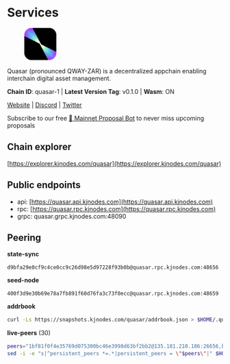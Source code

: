 # Services

<figure><img src="https://raw.githubusercontent.com/kj89/cosmos-images/main/logos/quasar.png" alt=""><figcaption></figcaption></figure>

Quasar (pronounced QWAY-ZAR) is a decentralized  appchain enabling interchain digital asset management.

**Chain ID**: quasar-1 | **Latest Version Tag**: v0.1.0 | **Wasm**: ON

[Website](https://www.quasar.fi) | [Discord](https://discord.gg/quasarfi) | [Twitter](https://twitter.com/QuasarFi)



Subscribe to our free [🤖 Mainnet Proposal Bot](https://t.me/kjnodes_proposal_bot) to never miss upcoming proposals


## Chain explorer
[https://explorer.kjnodes.com/quasar](https://explorer.kjnodes.com/quasar)

## Public endpoints

* api: [https://quasar.api.kjnodes.com](https://quasar.api.kjnodes.com)
* rpc: [https://quasar.rpc.kjnodes.com](https://quasar.rpc.kjnodes.com)
* grpc: quasar.grpc.kjnodes.com:48090

## Peering

**state-sync**

```text
d9bfa29e0cf9c4ce0cc9c26d98e5d97228f93b0b@quasar.rpc.kjnodes.com:48656
```

**seed-node**

```text
400f3d9e30b69e78a7fb891f60d76fa3c73f0ecc@quasar.rpc.kjnodes.com:48659
```

**addrbook**
```bash
curl -Ls https://snapshots.kjnodes.com/quasar/addrbook.json > $HOME/.quasarnode/config/addrbook.json
```

**live-peers** (30)
```bash
peers="1bf81f0f4e35769d075300bc46e3998d63bf2bb2@135.181.210.186:26656,bcbc915effeb5e1f4e96670fd68d20a08ad4efa1@65.108.138.80:18256,89757803f40da51678451735445ad40d5b15e059@169.155.169.149:26656,771659b9205187f9094f894c65d29effa79fdd2c@18.156.191.84:26656,a286b35c9e9626cc7b780120ebe4afa883c059ce@144.76.40.53:18256,66e0a7d2c2fc75a91627085d0ac5681a35dfd408@37.252.184.234:26656,d9bfa29e0cf9c4ce0cc9c26d98e5d97228f93b0b@65.109.88.38:48656,e1b058e5cfa2b836ddaa496b10911da62dcf182e@65.21.136.170:58656,7e72f64aab40ddcb1a2cf3a8a5bbf99ee01fc6f0@65.108.9.164:10456,5a111b281852be31838ecf1202e59981e618355e@89.116.31.95:18256,bccdc6cb3a0785bf3ee65d98c38bdd62bb843285@141.95.157.139:18256,6f9e244b6e225241c02b235f700c2b0788da982d@148.113.159.22:18256,201eb8fc1e84beb4bdce8ae5614c7abb41e32edb@65.109.160.91:18256,e726816f42831689eab9378d5d577f1d06d25716@176.9.188.21:26656,d11f867df7e498de0835e2d1b5bc34334c7337d1@65.109.31.114:2490,ff8bfc8a197e279810ccb21acdd987dfd6d3eb54@81.0.248.60:18256,298e0e1faf8a5da43514cc2908d2908658e732a0@38.146.3.148:18256,6128f51914659e0ee2c57970d84223404fe5e5ce@65.108.137.36:26656,1c4d42123dc63fba03bc28d2b5a837879e7de979@162.55.245.149:2040,88cc4d314c9804a9478e900b6f18a83ea58a98c6@57.128.20.163:18256,1369d544be2680e031b57f30a8d18cbe8b17a8ef@54.38.73.121:26656,10e73ac4ab3f9e1edd89e1aa342eb4d4f11120f0@135.181.128.114:18256,d7ea38275af96271fd66194dad3951ef38b8ba7c@193.70.33.64:18256,471518432477e31ea348af246c0b54095d41352c@134.65.195.144:26656,8688b59432d98b6ded8bed01c3c29d4892ae6e4f@38.146.3.149:18256,a40e1d5f63fad9e14edb9c95458b27f3c1de858c@116.203.236.246:26618,2028d1984d4828fb5662225d12db1a8722b9bfab@135.181.215.62:4740,f2e7f8af9e5f72bcde83a8bc0ca05aded6d51a5e@103.180.28.199:26656,573e1271873a552733210f0c2b37cfc3f042639e@34.121.226.45:26656,c97640c7c53a32ff301c09b261bbccb35c286dba@65.109.50.30:26656"
sed -i -e "s|^persistent_peers *=.*|persistent_peers = \"$peers\"|" $HOME/.quasarnode/config/config.toml
```
